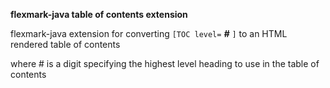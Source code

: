 **flexmark-java table of contents extension**

flexmark-java extension for converting `[TOC level=` ***#*** `]` to an HTML rendered table of contents

where # is a digit specifying the highest level heading to use in the table of contents
